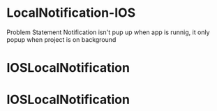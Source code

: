 # LocalNotification-IOS
Problem Statement
Notification isn't pup up when app is runnig, it only popup when project is on background
# IOSLocalNotification
# IOSLocalNotification
